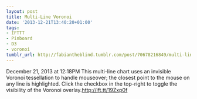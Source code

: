 ```yaml
---
layout: post
title: Multi-Line Voronoi
date: '2013-12-21T13:40:20+01:00'
tags:
- IFTTT
- Pinboard
- D3
- voronoi
tumblr_url: http://fabiantheblind.tumblr.com/post/70678216849/multi-line-voronoi
---
```

December 21, 2013 at 12:18PM
This multi-line chart uses an invisible Voronoi tessellation to handle mouseover; the closest point to the mouse on any line is highlighted. Click the checkbox in the top-right to toggle the visibility of the Voronoi overlay.http://ift.tt/19Zxp0f
